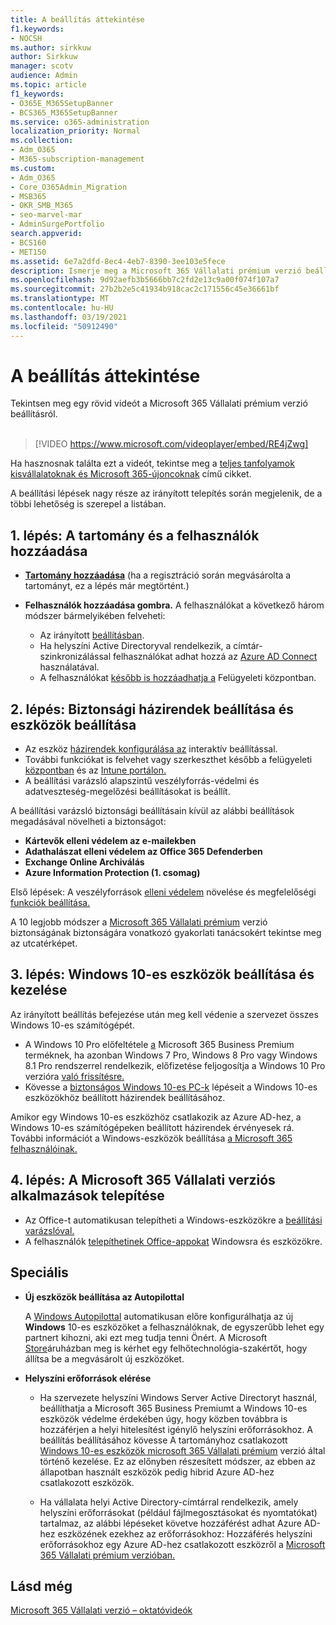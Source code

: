 ```yaml
---
title: A beállítás áttekintése
f1.keywords:
- NOCSH
ms.author: sirkkuw
author: Sirkkuw
manager: scotv
audience: Admin
ms.topic: article
f1_keywords:
- O365E_M365SetupBanner
- BCS365_M365SetupBanner
ms.service: o365-administration
localization_priority: Normal
ms.collection:
- Adm_O365
- M365-subscription-management
ms.custom:
- Adm_O365
- Core_O365Admin_Migration
- MSB365
- OKR_SMB_M365
- seo-marvel-mar
- AdminSurgePortfolio
search.appverid:
- BCS160
- MET150
ms.assetid: 6e7a2dfd-8ec4-4eb7-8390-3ee103e5fece
description: Ismerje meg a Microsoft 365 Vállalati prémium verzió beállítási lépéseit, az előfizetéstől az előfizetésen át a tartományok és felhasználók hozzáadásán át a biztonsági házirendek beállításán át a biztonsági házirendek beállításához stb.
ms.openlocfilehash: 9d92aefb3b5666bb7c2fd2e13c9a00f074f107a7
ms.sourcegitcommit: 27b2b2e5c41934b918cac2c171556c45e36661bf
ms.translationtype: MT
ms.contentlocale: hu-HU
ms.lasthandoff: 03/19/2021
ms.locfileid: "50912490"
---
```

# <a name="overview-of-setup"></a>A beállítás áttekintése

Tekintsen meg egy rövid videót a Microsoft 365 Vállalati prémium verzió beállításról.<br><br>

> [!VIDEO https://www.microsoft.com/videoplayer/embed/RE4jZwg] 

Ha hasznosnak találta ezt a videót, tekintse meg a [teljes tanfolyamok kisvállalatoknak és Microsoft 365-újoncoknak](https://support.microsoft.com/office/6ab4bbcd-79cf-4000-a0bd-d42ce4d12816) című cikket.

A beállítási lépések nagy része az irányított telepítés során megjelenik, de a többi lehetőség is szerepel a listában.

## <a name="step-1-add-your-domain-and-users"></a>1. lépés: A tartomány és a felhasználók hozzáadása

   - **[Tartomány hozzáadása](set-up.md#add-your-domain-to-personalize-sign-in)** (ha a regisztráció során megvásárolta a tartományt, [](sign-up.md)ez a lépés már megtörtént.)

   - **Felhasználók hozzáadása gombra.** A felhasználókat a következő három módszer bármelyikében felveheti:
        - Az irányított [beállításban](set-up.md#add-users-in-the-wizard).
        - Ha helyszíni Active Directoryval rendelkezik, a címtár-szinkronizálással felhasználókat adhat hozzá az [Azure AD Connect](../enterprise/set-up-directory-synchronization.md) használatával.
        - A felhasználókat [később is hozzáadhatja a](../admin/add-users/add-users.md) Felügyeleti központban.
## <a name="step-2-set-up-security-policies-and-configure-devices"></a>2. lépés: Biztonsági házirendek beállítása és eszközök beállítása 

  - Az eszköz [házirendek konfigurálása az](set-up.md#protect-your-organization) interaktív beállítással. 
  - További funkciókat is felvehet vagy szerkeszthet később a felügyeleti [központban](view-policies-and-devices.md) és az [Intune portálon.](/intune/tutorial-walkthrough-intune-portal)
  - A beállítási varázsló alapszintű veszélyforrás-védelmi és adatveszteség-megelőzési beállításokat is beállít.
  
  A beállítási varázsló biztonsági beállításain kívül az alábbi beállítások megadásával növelheti a biztonságot:

- **Kártevők elleni védelem az e-mailekben**
- **Adathalászat elleni védelem az Office 365 Defenderben**
- **Exchange Online Archiválás**
- **Azure Information Protection (1. csomag)**

Első lépések: A veszélyforrások [elleni védelem](increase-threat-protection.md) növelése és megfelelőségi [funkciók beállítása.](set-up-compliance.md)

A 10 legjobb módszer a [Microsoft 365 Vállalati prémium](/office365/admin/security-and-compliance/secure-your-business-data) verzió biztonságának biztonságára vonatkozó gyakorlati tanácsokért tekintse meg az utcatérképet.

## <a name="step-3-set-up-and-manage-windows-10-devices"></a>3. lépés: Windows 10-es eszközök beállítása és kezelése

Az irányított beállítás befejezése után meg kell védenie a szervezet összes Windows 10-es számítógépét.
  
- A Windows 10 Pro előfeltétele [a](pre-requisites-for-data-protection.md) Microsoft 365 Business Premium terméknek, ha azonban Windows 7 Pro, Windows 8 Pro vagy Windows 8.1 Pro rendszerrel rendelkezik, előfizetése feljogosítja a Windows 10 Pro verzióra [való frissítésre.](./upgrade-to-windows-pro-creators-update.md)
- Kövesse a [biztonságos Windows 10-es PC-k](secure-win-10-pcs.md) lépéseit a Windows 10-es eszközökhöz beállított házirendek beállításához.

Amikor egy Windows 10-es eszközhöz csatlakozik az Azure AD-hez, a Windows 10-es számítógépeken beállított házirendek érvényesek rá. További információt a Windows-eszközök beállítása [a Microsoft 365 felhasználóinak.](set-up-windows-devices.md)

## <a name="step-4-install-microsoft-365-apps-for-business"></a>4. lépés: A Microsoft 365 Vállalati verziós alkalmazások telepítése
- Az Office-t automatikusan telepítheti a Windows-eszközökre a [beállítási varázslóval.](set-up.md#deploy-office-365-client-apps)
- A felhasználók [telepíthetinek Office-appokat](/office365/admin/setup/install-applications) Windowsra és eszközökre.
     
## <a name="advanced"></a>Speciális
- **Új eszközök beállítása az Autopilottal**
            
     A [Windows Autopilottal](add-autopilot-devices-and-profile.md) automatikusan előre konfigurálhatja az új **Windows** 10-es eszközöket [](https://www.microsoft.com/solution-providers/search) a felhasználóknak, de egyszerűbb lehet egy partnert kihozni, aki ezt meg tudja tenni Önért. A Microsoft [Store](https://go.microsoft.com/fwlink/?linkid=874598)áruházban meg is kérhet egy felhőtechnológia-szakértőt, hogy állítsa be a megvásárolt új eszközöket.

- **Helyszíni erőforrások elérése**

     - Ha szervezete helyszíni Windows Server Active Directoryt használ, beállíthatja a Microsoft 365 Business Premiumt a Windows 10-es eszközök védelme érdekében úgy, hogy közben továbbra is hozzáférjen a helyi hitelesítést igénylő helyszíni erőforrásokhoz. A beállítás beállításához kövesse A tartományhoz csatlakozott [Windows 10-es eszközök microsoft 365 Vállalati prémium](manage-windows-devices.md) verzió által történő kezelése. Ez az előnyben részesített módszer, az ebben az állapotban használt eszközök pedig hibrid Azure AD-hez csatlakozott eszközök.

    - Ha vállalata helyi Active Directory-címtárral rendelkezik, amely helyszíni erőforrásokat (például fájlmegosztásokat és nyomtatókat) tartalmaz, az alábbi lépéseket követve hozzáférést adhat Azure AD-hez eszközének ezekhez az erőforrásokhoz: Hozzáférés helyszíni erőforrásokhoz egy Azure AD-hez csatlakozott eszközről a [Microsoft 365 Vállalati prémium verzióban.](access-resources.md)

## <a name="see-also"></a>Lásd még

[Microsoft 365 Vállalati verzió – oktatóvideók](https://support.microsoft.com/office/6ab4bbcd-79cf-4000-a0bd-d42ce4d12816)